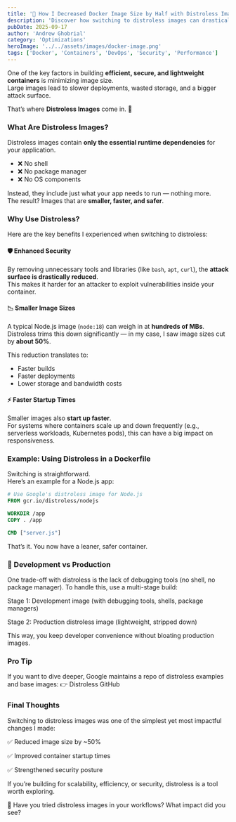 ```yaml
---
title: '🌟 How I Decreased Docker Image Size by Half with Distroless Images'
description: 'Discover how switching to distroless images can drastically reduce Docker image size, improve security, and accelerate deployments.'
pubDate: 2025-09-17
author: 'Andrew Ghobrial'
category: 'Optimizations'
heroImage: '../../assets/images/docker-image.png'
tags: ['Docker', 'Containers', 'DevOps', 'Security', 'Performance']
---
```


One of the key factors in building **efficient, secure, and lightweight containers** is minimizing image size.  
Large images lead to slower deployments, wasted storage, and a bigger attack surface.

That’s where **Distroless Images** come in. 🚀

### What Are Distroless Images?

Distroless images contain **only the essential runtime dependencies** for your application.

- ❌ No shell
- ❌ No package manager
- ❌ No OS components

Instead, they include just what your app needs to run — nothing more.  
The result? Images that are **smaller, faster, and safer**.

### Why Use Distroless?

Here are the key benefits I experienced when switching to distroless:

#### 🛡 Enhanced Security

By removing unnecessary tools and libraries (like `bash`, `apt`, `curl`), the **attack surface is drastically reduced**.  
This makes it harder for an attacker to exploit vulnerabilities inside your container.

#### 📉 Smaller Image Sizes

A typical Node.js image (`node:18`) can weigh in at **hundreds of MBs**.  
Distroless trims this down significantly — in my case, I saw image sizes cut by **about 50%**.

This reduction translates to:

- Faster builds
- Faster deployments
- Lower storage and bandwidth costs

#### ⚡ Faster Startup Times

Smaller images also **start up faster**.  
For systems where containers scale up and down frequently (e.g., serverless workloads, Kubernetes pods), this can have a big impact on responsiveness.

### Example: Using Distroless in a Dockerfile

Switching is straightforward.  
Here’s an example for a Node.js app:

```dockerfile
# Use Google's distroless image for Node.js
FROM gcr.io/distroless/nodejs

WORKDIR /app
COPY . /app

CMD ["server.js"]
```

That’s it. You now have a leaner, safer container.

### 🔧 Development vs Production

One trade-off with distroless is the lack of debugging tools (no shell, no package manager).
To handle this, use a multi-stage build:

Stage 1: Development image (with debugging tools, shells, package managers)

Stage 2: Production distroless image (lightweight, stripped down)

This way, you keep developer convenience without bloating production images.

### Pro Tip

If you want to dive deeper, Google maintains a repo of distroless examples and base images:
👉 Distroless GitHub

### Final Thoughts

Switching to distroless images was one of the simplest yet most impactful changes I made:

✅ Reduced image size by ~50%

✅ Improved container startup times

✅ Strengthened security posture

If you’re building for scalability, efficiency, or security, distroless is a tool worth exploring.

💬 Have you tried distroless images in your workflows? What impact did you see?
